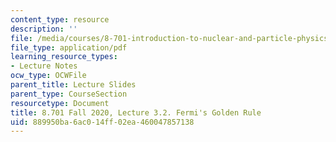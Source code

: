 ```yaml
---
content_type: resource
description: ''
file: /media/courses/8-701-introduction-to-nuclear-and-particle-physics-fall-2020/889950ba6ac014ff02ea460047857138_MIT8_701f20_lec3.2.pdf
file_type: application/pdf
learning_resource_types:
- Lecture Notes
ocw_type: OCWFile
parent_title: Lecture Slides
parent_type: CourseSection
resourcetype: Document
title: 8.701 Fall 2020, Lecture 3.2. Fermi's Golden Rule
uid: 889950ba-6ac0-14ff-02ea-460047857138
---
```

